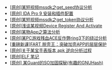 + [[原创]某短视频mssdk之get_seed协议分析](https://bbs.kanxue.com/thread-287288.htm)
+ [[原创] IDA Pro 9 安装和插件配置](https://bbs.kanxue.com/thread-285604.htm)
+ [[原创]某短视频mssdk之get_token协议分析](https://bbs.kanxue.com/thread-287008.htm)
+ [[原创]浅谈某视频Device Register And Activate](https://bbs.kanxue.com/thread-287316.htm)
+ [[原创]某物App之算法分析](https://bbs.kanxue.com/thread-287289.htm)
+ [[原创]某PC游戏残血ACE反作弊ring3下的绕过分析](https://bbs.kanxue.com/thread-284667.htm)
+ [[重磅新课]FART 脱壳王：突破加壳APP的层层保护](https://bbs.kanxue.com/thread-282921.htm)
+ [[原创]关于某宝手表版本 apk 逆向分析过程](https://bbs.kanxue.com/thread-287025.htm)
+ [[原创]ELF 笔记](https://bbs.kanxue.com/thread-287319.htm)
+ [[原创] 某Guard的SO加固探秘(有趣的GNUHash)](https://bbs.kanxue.com/thread-287303.htm)
